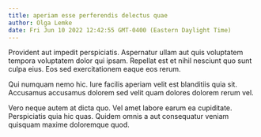 ```yaml
---
title: aperiam esse perferendis delectus quae
author: Olga Lemke
date: Fri Jun 10 2022 12:42:55 GMT-0400 (Eastern Daylight Time)
---
```

Provident aut impedit perspiciatis. Aspernatur ullam aut quis voluptatem tempora voluptatem dolor qui ipsam. Repellat est et nihil nesciunt quo sunt culpa eius. Eos sed exercitationem eaque eos rerum.

 Qui numquam nemo hic. Iure facilis aperiam velit est blanditiis quia sit. Accusamus accusamus dolorem sed velit quam dolores dolorem rerum vel.

 Vero neque autem at dicta quo. Vel amet labore earum ea cupiditate. Perspiciatis quia hic quas. Quidem omnis a aut consequatur veniam quisquam maxime doloremque quod.
